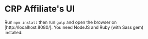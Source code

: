 CRP Affiliate's UI
================

Run `npm install` then run `gulp` and open the browser on [http://localhost:8080/]. You need NodeJS and Ruby (with Sass gem) installed.
